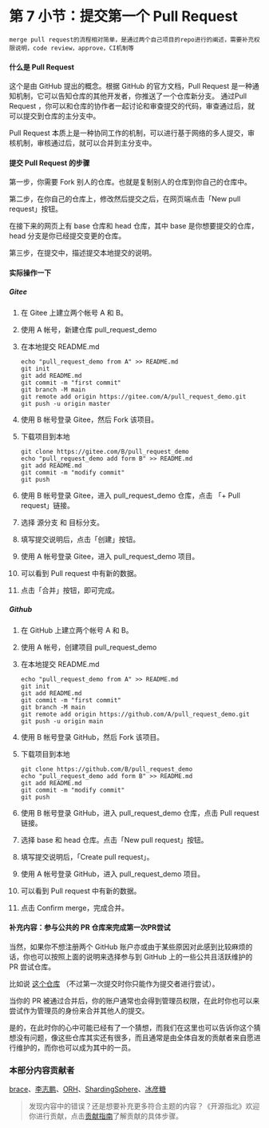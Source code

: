 # 第 7 小节：提交第一个 Pull Request

```
merge pull request的流程相对简单，是通过两个自己项目的repo进行的阐述，需要补充权限说明，code review，approve，CI机制等  
```

####  什么是 Pull Request

这个是由 GitHub 提出的概念。根据 GitHub 的官方文档，Pull Request 是一种通知机制，它可以告知仓库的其他开发者，你推送了一个仓库新分支。 通过Pull Request ，你可以和仓库的协作者一起讨论和审查提交的代码，审查通过后，就可以提交到仓库的主分支中。

Pull Request 本质上是一种协同工作的机制，可以进行基于网络的多人提交，审核机制，审核通过后，就可以合并到主分支中。

####  提交 Pull Request 的步骤

第一步，你需要 Fork 别人的仓库。也就是复制别人的仓库到你自己的仓库中。

第二步，在你自己的仓库上，修改然后提交之后，在网页端点击「New pull request」按钮。

在接下来的网页上有 base 仓库和 head 仓库，其中 base 是你想要提交的仓库，head 分支是你已经提交变更的仓库。

第三步，在提交中，描述提交本地提交的说明。

#### 实际操作一下

##### Gitee

1. 在 Gitee 上建立两个帐号 A 和 B。

2. 使用 A 帐号，新建仓库 pull_request_demo

3. 在本地提交 README.md

   ```
   echo "pull_request_demo from A" >> README.md
   git init
   git add README.md
   git commit -m "first commit"
   git branch -M main
   git remote add origin https://gitee.com/A/pull_request_demo.git
   git push -u origin master
   ```

4. 使用 B 帐号登录 Gitee，然后 Fork 该项目。

5. 下载项目到本地

   ```
   git clone https://gitee.com/B/pull_request_demo
   echo "pull_request_demo add form B" >> README.md
   git add README.md
   git commit -m "modify commit"
   git push
   ```

6. 使用 B 帐号登录 Gitee，进入 pull_request_demo 仓库，点击 「+ Pull request」链接。

7. 选择 源分支 和 目标分支。

8. 填写提交说明后，点击「创建」按钮。

9. 使用 A 帐号登录 Gitee，进入 pull_request_demo 项目。

10. 可以看到 Pull request 中有新的数据。

11. 点击「合并」按钮，即可完成。

##### Github

1. 在 GitHub 上建立两个帐号 A 和 B。

2. 使用 A 帐号，创建项目 pull_request_demo
   
3. 在本地提交 README.md

   ```
   echo "pull_request_demo from A" >> README.md
   git init
   git add README.md
   git commit -m "first commit"
   git branch -M main
   git remote add origin https://github.com/A/pull_request_demo.git
   git push -u origin main
   ```

4. 使用 B 帐号登录 GitHub，然后 Fork 该项目。

5. 下载项目到本地

   ```
   git clone https://github.com/B/pull_request_demo
   echo "pull_request_demo add form B" >> README.md
   git add README.md
   git commit -m "modify commit"
   git push
   ```

6. 使用 B 帐号登录 GitHub，进入 pull_request_demo 仓库，点击 Pull request 链接。

7. 选择 base 和 head 仓库。点击「New pull request」按钮。

8. 填写提交说明后，「Create pull request」。

9. 使用 A 帐号登录 GitHub，进入 pull_request_demo 项目。

10. 可以看到 Pull request 中有新的数据。

11. 点击 Confirm merge，完成合并。

#### 补充内容：参与公共的 PR 仓库来完成第一次PR尝试

当然，如果你不想注册两个 GitHub 账户亦或由于某些原因对此感到比较麻烦的话，你也可以按照上面的说明来选择参与到 GitHub 上的一些公共且活跃维护的 PR 尝试仓库。

比如说 [这个仓库](https://github.com/ituring/first-pr) （不过第一次提交时你只能作为提交者进行尝试）。

当你的 PR 被通过合并后，你的账户通常也会得到管理员权限，在此时你也可以来尝试作为管理员的身份来合并其他人的提交。

是的，在此时你的心中可能已经有了一个猜想，而我们在这里也可以告诉你这个猜想没有问题，像这些仓库其实还有很多，而且通常是由全体自发的贡献者来自愿进行维护的，而你也可以成为其中的一员。

### 本部分内容贡献者

[brace](https://gitee.com/awang)、[李志鹏](https://gitee.com/lizhipeng1992)、[ORH](https://gitee.com/orh)、[ShardingSphere](https://gitee.com/dangdangdotcom_zhangliang)、[冰彦糖](https://gitee.com/bingyantang)

> 发现内容中的错误？还是想要补充更多符合主题的内容？《开源指北》欢迎你进行贡献，点击[贡献指南](./../贡献指南.md)了解贡献的具体步骤。